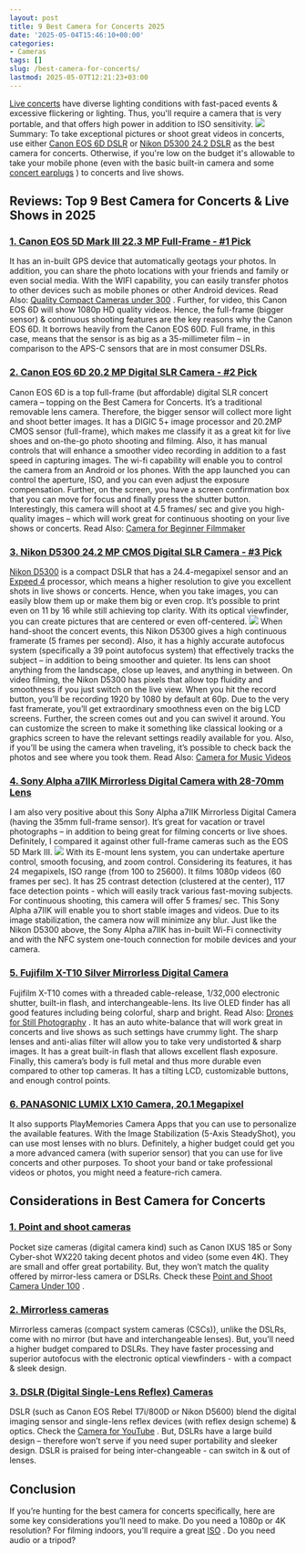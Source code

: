 ```yaml
---
layout: post
title: 9 Best Camera for Concerts 2025
date: '2025-05-04T15:46:10+00:00'
categories:
- Cameras
tags: []
slug: /best-camera-for-concerts/
lastmod: 2025-05-07T12:21:23+03:00
---
```


[Live concerts](https://en.wikipedia.org/wiki/Concert)
have diverse lighting conditions with fast-paced events & excessive flickering or lighting. Thus, you'll require a camera that is very portable, and that offers high power in addition to ISO sensitivity.
![](/assets/img/12/Pest-Control.jpg)
Summary: To take exceptional pictures or shoot great videos in concerts, use either
[Canon EOS 6D DSLR](https://www.amazon.com/dp/B009B0MZ8U/?tag=p-policy-20)
or
[Nikon D5300 24.2 DSLR](https://www.amazon.com/dp/B00I1CPA0O/?tag=p-policy-20)
as the best camera for concerts.
Otherwise, if you're low on the budget it's allowable to take your mobile phone (even with the basic built-in camera and some
[concert earplugs](https://pestpolicy.com/best-earplugs-for-concerts/)
) to concerts and live shows.
## Reviews: Top 9 Best Camera for Concerts & Live Shows in 2025
### [1. Canon EOS 5D Mark III 22.3 MP Full-Frame - #1 Pick](https://www.amazon.com/dp/B007FGYZFI/?tag=p-policy-20)
It has an in-built GPS device that automatically geotags your photos. In addition, you can share the photo locations with your friends and family or even social media.
[](https://www.amazon.com/dp/B007FGYZFI/?tag=p-policy-20)
[](https://www.amazon.com/dp/B0791WV9MG/?tag=p-policy-20)
[](https://www.amazon.com/dp/B01KWPTLQG/ref=as_li_ss_il?&linkCode=li3&tag=p-policy-20&linkId=1d5bedff8c59deadcb5756de1c4165d6)
[](https://www.amazon.com/dp/B01KWPTLQG/ref=as_li_ss_il?&linkCode=li2&tag=p-policy-20&linkId=2742498f1d11ed7b298176c4737e30ac)
[](https://www.amazon.com/dp/B00E1N09JO/?tag=p-policy-20)
With the WIFI capability, you can easily transfer photos to other devices such as mobile phones or other Android devices. Read Also:
[Quality Compact Cameras under 300](https://pestpolicy.com/best-compact-cameras-under-300/)
.
Further, for video, this Canon EOS 6D will show 1080p HD quality videos. Hence, the full-frame (bigger sensor) & continuous shooting features are the key reasons why the Canon EOS 6D.
It borrows heavily from the Canon EOS 60D. Full frame, in this case, means that the sensor is as big as a 35-millimeter film – in comparison to the APS-C sensors that are in most consumer DSLRs.
### [2. Canon EOS 6D 20.2 MP Digital SLR Camera - #2 Pick](https://www.amazon.com/dp/B009B0MZ8U/?tag=p-policy-20)
Canon EOS 6D is a top full-frame (but affordable) digital SLR concert camera – topping on the Best Camera for Concerts. It’s a traditional removable lens camera.
[](https://www.amazon.com/dp/B009B0MZ8U/?tag=p-policy-20)
[](https://www.amazon.com/dp/B0791WV9MG/?tag=p-policy-20)
[](https://www.amazon.com/dp/B01KWPTLQG/ref=as_li_ss_il?&linkCode=li3&tag=p-policy-20&linkId=1d5bedff8c59deadcb5756de1c4165d6)
[](https://www.amazon.com/dp/B01KWPTLQG/ref=as_li_ss_il?&linkCode=li2&tag=p-policy-20&linkId=2742498f1d11ed7b298176c4737e30ac)
[](https://www.amazon.com/dp/B00E1N09JO/?tag=p-policy-20)
Therefore, the bigger sensor will collect more light and shoot better images. It has a DIGIC 5+ image processor and 20.2MP CMOS sensor (full-frame), which makes me classify it as a great kit for live shoes and on-the-go photo shooting and filming. Also, it has manual controls that will enhance a smoother video recording in addition to a fast speed in capturing images.
The wi-fi capability will enable you to control the camera from an Android or Ios phones. With the app launched you can control the aperture, ISO, and you can even adjust the exposure compensation. Further, on the screen, you have a screen confirmation box that you can move for focus and finally press the shutter button.
Interestingly, this camera will shoot at 4.5 frames/ sec and give you high-quality images – which will work great for continuous shooting on your live shows or concerts.
Read Also:
[Camera for Beginner Filmmaker](https://pestpolicy.com/best-camera-for-beginner-filmmaker/)
### [3. Nikon D5300 24.2 MP CMOS Digital SLR Camera - #3 Pick](https://www.amazon.com/dp/B00I1CPA0O/?tag=p-policy-20)
[Nikon D5300](https://en.wikipedia.org/wiki/Nikon_D5300)
is a compact DSLR that has a 24.4-megapixel sensor and an
[Expeed 4](https://en.wikipedia.org/wiki/Expeed#Expeed_4)
processor, which means a higher resolution to give you excellent shots in live shows or concerts.
[](https://www.amazon.com/dp/B00I1CPA0O/?tag=p-policy-20)
[](https://www.amazon.com/dp/B0791WV9MG/?tag=p-policy-20)
[](https://www.amazon.com/dp/B01KWPTLQG/ref=as_li_ss_il?&linkCode=li3&tag=p-policy-20&linkId=1d5bedff8c59deadcb5756de1c4165d6)
[](https://www.amazon.com/dp/B01KWPTLQG/ref=as_li_ss_il?&linkCode=li2&tag=p-policy-20&linkId=2742498f1d11ed7b298176c4737e30ac)
[](https://www.amazon.com/dp/B00E1N09JO/?tag=p-policy-20)
Hence, when you take images, you can easily blow them up or make them big or even crop. It’s possible to print even on 11 by 16 while still achieving top clarity. With its optical viewfinder, you can create pictures that are centered or even off-centered.
![](/assets/img/e/ir)
When hand-shoot the concert events, this Nikon D5300 gives a high continuous framerate (5 frames per second). Also, it has a highly accurate autofocus system (specifically a 39 point autofocus system) that effectively tracks the subject – in addition to being smoother and quieter.
Its lens can shoot anything from the landscape, close up leaves, and anything in between. On video filming, the Nikon D5300 has pixels that allow top fluidity and smoothness if you just switch on the live view.
When you hit the record button, you’ll be recording 1920 by 1080 by default at 60p. Due to the very fast framerate, you’ll get extraordinary smoothness even on the big LCD screens. Further, the screen comes out and you can swivel it around.
You can customize the screen to make it something like classical looking or a graphics screen to have the relevant settings readily available for you. Also, if you’ll be using the camera when traveling, it’s possible to check back the photos and see where you took them.
Read Also:
[Camera for Music Videos](https://pestpolicy.com/best-camera-for-music-videos/)
### [4. Sony Alpha a7IIK Mirrorless Digital Camera with 28-70mm Lens](https://www.amazon.com/dp/B00PX8CNCM/?tag=p-policy-20)
I am also very positive about this Sony Alpha a7IIK Mirrorless Digital Camera (having the 35mm full-frame sensor).
[](https://www.amazon.com/dp/B00PX8CNCM/?tag=p-policy-20)
[](https://www.amazon.com/dp/B0791WV9MG/?tag=p-policy-20)
[](https://www.amazon.com/dp/B01KWPTLQG/ref=as_li_ss_il?&linkCode=li3&tag=p-policy-20&linkId=1d5bedff8c59deadcb5756de1c4165d6)
[](https://www.amazon.com/dp/B01KWPTLQG/ref=as_li_ss_il?&linkCode=li2&tag=p-policy-20&linkId=2742498f1d11ed7b298176c4737e30ac)
[](https://www.amazon.com/dp/B00E1N09JO/?tag=p-policy-20)
It’s great for vacation or travel photographs – in addition to being great for filming concerts or live shoes. Definitely, I compared it against other full-frame cameras such as the EOS 5D Mark III.
![](/assets/img/e/ir)
With its E-mount lens system, you can undertake aperture control, smooth focusing, and zoom control. Considering its features, it has 24 megapixels, ISO range (from 100 to 25600). It films 1080p videos (60 frames per sec).
It has 25 contrast detection (clustered at the center), 117 face detection points - which will easily track various fast-moving subjects.
For continuous shooting, this camera will offer 5 frames/ sec. This Sony Alpha a7IIK will enable you to short stable images and videos. Due to its image stabilization, the camera now will minimize any blur.
Just like the Nikon D5300 above, the Sony Alpha a7IIK has in-built Wi-Fi connectivity and with the NFC system one-touch connection for mobile devices and your camera.
### [5. Fujifilm X-T10 Silver Mirrorless Digital Camera](https://www.amazon.com/dp/B00X7QTTME/?tag=p-policy-20)
Fujifilm X-T10 comes with a threaded cable-release, 1/32,000 electronic shutter, built-in flash, and interchangeable-lens.
[](https://www.amazon.com/dp/B00X7QTTME/?tag=p-policy-20)
[](https://www.amazon.com/dp/B0791WV9MG/?tag=p-policy-20)
[](https://www.amazon.com/dp/B01KWPTLQG/ref=as_li_ss_il?&linkCode=li3&tag=p-policy-20&linkId=1d5bedff8c59deadcb5756de1c4165d6)
[](https://www.amazon.com/dp/B01KWPTLQG/ref=as_li_ss_il?&linkCode=li2&tag=p-policy-20&linkId=2742498f1d11ed7b298176c4737e30ac)
[](https://www.amazon.com/dp/B00E1N09JO/?tag=p-policy-20)
Its live OLED finder has all good features including being colorful, sharp and bright. Read Also:
[Drones for Still Photography](https://pestpolicy.com/best-drones-for-still-photography/)
.
It has an auto white-balance that will work great in concerts and live shows as such settings have crummy light. The sharp lenses and anti-alias filter will allow you to take very undistorted & sharp images.
It has a great built-in flash that allows excellent flash exposure. Finally, this camera’s body is full metal and thus more durable even compared to other top cameras. It has a tilting LCD, customizable buttons, and enough control points.
### [6. PANASONIC LUMIX LX10 Camera, 20.1 Megapixel](https://www.amazon.com/dp/B01LZHIX13/?tag=p-policy-20)
It also supports PlayMemories Camera Apps that you can use to personalize the available features. With the Image Stabilization (5-Axis SteadyShot), you can use most lenses with no blurs.
[](https://www.amazon.com/dp/B01LZHIX13/?tag=p-policy-20)
[](https://www.amazon.com/dp/B0791WV9MG/?tag=p-policy-20)
[](https://www.amazon.com/dp/B01KWPTLQG/ref=as_li_ss_il?&linkCode=li3&tag=p-policy-20&linkId=1d5bedff8c59deadcb5756de1c4165d6)
[](https://www.amazon.com/dp/B01KWPTLQG/ref=as_li_ss_il?&linkCode=li2&tag=p-policy-20&linkId=2742498f1d11ed7b298176c4737e30ac)
[](https://www.amazon.com/dp/B00E1N09JO/?tag=p-policy-20)
Definitely, a higher budget could get you a more advanced camera (with superior sensor) that you can use for live concerts and other purposes. To shoot your band or take professional videos or photos, you might need a feature-rich camera.
## Considerations in Best Camera for Concerts
### [1. Point and shoot cameras](https://en.wikipedia.org/wiki/Point-and-shoot_camera)
Pocket size cameras (digital camera kind) such as Canon IXUS 185 or Sony Cyber-shot WX220 taking decent photos and video (some even 4K).
They are small and offer great portability. But, they won’t match the quality offered by mirror-less camera or DSLRs. Check these
[Point and Shoot Camera Under 100](https://pestpolicy.com/best-point-and-shoot-camera-under-100/)
.
### [2. Mirrorless cameras](https://en.wikipedia.org/wiki/Mirrorless_interchangeable-lens_camera)
Mirrorless cameras (compact system cameras (CSCs)), unlike the DSLRs, come with no mirror (but have and interchangeable lenses).
But, you'll need a higher budget compared to DSLRs. They have faster processing and superior autofocus with the electronic optical viewfinders - with a compact & sleek design.
### [3. DSLR (Digital Single-Lens Reflex) Cameras](https://en.wikipedia.org/wiki/Digital_single-lens_reflex_camera)
DSLR (such as Canon EOS Rebel T7i/800D or Nikon D5600) blend the digital imaging sensor and single-lens reflex devices (with reflex design scheme) & optics. Check the
[Camera for YouTube](https://pestpolicy.com/best-camera-for-youtube/)
.
But, DSLRs have a large build design – therefore won’t serve if you need super portability and sleeker design. DSLR is praised for being inter-changeable - can switch in & out of lenses.
## Conclusion
If you’re hunting for the best camera for concerts specifically, here are some key considerations you’ll need to make.
Do you need a 1080p or 4K resolution? For filming indoors, you’ll require a great
[ISO](https://www.nikonusa.com/en/learn-and-explore/a/products-and-innovation/iso-control.html)
. Do you need audio or a tripod?
